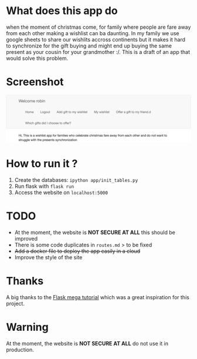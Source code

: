 # What does this app do
when the moment of christmas come, for family where people are fare away from each other 
making a wishlist can ba daunting. In my family we use google sheets to share our wishlits accross continents 
but it makes it hard to synchronize for the gift buying and might end up buying the same present as your cousin for your 
grandmother :/. This is a draft of an app that would solve this problem.

# Screenshot
![Screenshot](screenshot.png)

# How to run it ? 
1. Create the databases: `ipython app/init_tables.py`
2. Run flask with `flask run` 
3. Access the website on `localhost:5000`  

# TODO 
- At the moment, the website is **NOT SECURE AT ALL** this should be improved
- There is some code duplicates in `routes.md` > to be fixed
- ~~Add a docker file to deploy the app easily in a cloud~~ 
- Improve the style of the site

# Thanks
A big thanks to the [Flask mega tutorial](https://blog.miguelgrinberg.com/post/the-flask-mega-tutorial-part-i-hello-world) 
which was a great inspiration for this project.

# Warning 
At the moment, the website is **NOT SECURE AT ALL** do not use it in production. 



